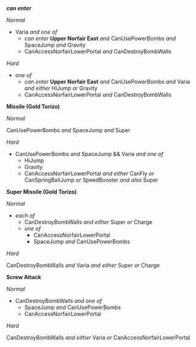 ﻿***can enter***

*Normal*

- Varia *and one of*
  - *can enter* **Upper Norfair East** *and* CanUsePowerBombs *and* SpaceJump *and* Gravity
  - CanAccessNorfairLowerPortal *and* CanDestroyBombWalls

*Hard*

- *one of*
  - *can enter* **Upper Norfair East** *and* CanUsePowerBombs *and* Varia *and either* HiJump *or* Gravity
  - CanAccessNorfairLowerPortal *and* CanDestroyBombWalls

**Missile (Gold Torizo)**

*Normal*

CanUsePowerBombs *and* SpaceJump *and* Super

*Hard*

- CanUsePowerBombs *and* SpaceJump && Varia *and one of*
  - HiJump
  - Gravity
  - CanAccessNorfairLowerPortal *and either* CanFly *or* CanSpringBallJump *or* SpeedBooster *and also* Super

**Super Missile (Gold Torizo)**

*Normal*

- *each of*
  - CanDestroyBombWalls *and either* Super *or* Charge
  - *one of*
    - CanAccessNorfairLowerPortal
    - SpaceJump *and* CanUsePowerBombs

*Hard*

CanDestroyBombWalls *and* Varia *and either* Super *or* Charge

**Screw Attack**

*Normal*

- CanDestroyBombWalls *and one of*
  - SpaceJump *and* CanUsePowerBombs
  - CanAccessNorfairLowerPortal

*Hard*

CanDestroyBombWalls *and either* Varia *or* CanAccessNorfairLowerPortal
